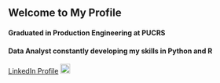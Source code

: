## Welcome to My Profile

#### Graduated in Production Engineering at PUCRS

#### Data Analyst constantly developing my skills in Python and R

[LinkedIn Profile](https://www.linkedin.com/in/vitor-marinho-kalil-a141a1198/) 
            <img src="https://cdn.jsdelivr.net/gh/devicons/devicon@latest/icons/linkedin/linkedin-original.svg"
                        width="20px"/>
          

<!--
**VitorMarinhoKalil/VitorMarinhoKalil** is a ✨ _special_ ✨ repository because its `README.md` (this file) appears on your GitHub profile.

Here are some ideas to get you started:

- 🔭 I’m currently working on ...
- 🌱 I’m currently learning ...
- 👯 I’m looking to collaborate on ...
- 🤔 I’m looking for help with ...
- 💬 Ask me about ...
- 📫 How to reach me: ...
- 😄 Pronouns: ...
- ⚡ Fun fact: ...
-->

<!-- INFO
# ou ## para tamanhos de letra
*x* para italico **x** para negrito e ***x*** para os dois
- para lista 1. para lista enumerada
[Texto da imagem](link da imagem)
![Texto da imagem](link)
`crase`para colocar código em linha e ```para blocos```
> Texto da citação
-------------------- para fazer linhas
| xxxx | xxxx |
|------|------| para criar cabeçlho

[x] ou [] para checklist
 -->

